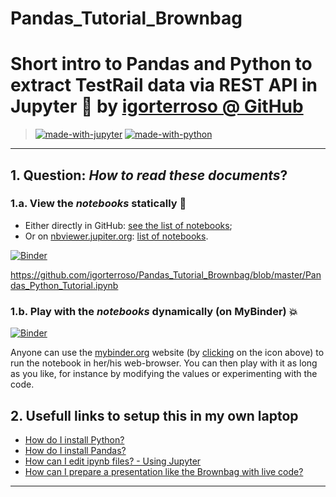 # Pandas_Tutorial_Brownbag

# Short intro to Pandas and Python to extract TestRail data via REST API in Jupyter :notebook: by [igorterroso @ GitHub](https://github.com/igorterroso?tab=repositories)

> [![made-with-jupyter](https://img.shields.io/badge/Made%20with-Jupyter-1f425f.svg)](http://jupyter.org/) [![made-with-python](https://img.shields.io/badge/Made%20with-Python-1f425f.svg)](https://www.python.org/)

----
## 1. Question: *How to read these documents*?

### 1.a. View the _notebooks_ statically :memo:
- Either directly in GitHub: [see the list of notebooks](https://github.com/igorterroso/Pandas_Tutorial_Brownbag/search?l=jupyter-notebook);
- Or on [nbviewer.jupiter.org](https://nbviewer.jupiter.org/): [list of notebooks](https://nbviewer.jupyter.org/github/igorterroso/Pandas_Tutorial_Brownbag/).

[![Binder](https://mybinder.org/badge_logo.svg)](https://mybinder.org/v2/gh/igorterroso/Jupyterplay/master)

https://github.com/igorterroso/Pandas_Tutorial_Brownbag/blob/master/Pandas_Python_Tutorial.ipynb


### 1.b. Play with the _notebooks_ dynamically (on MyBinder) :boom:
[![Binder](https://mybinder.org/badge_logo.svg)](http://mybinder.org/v2/gh/igorterroso/Pandas_Tutorial_Brownbag/master/Pandas_Python_Tutorial.ipynb)

Anyone can use the [mybinder.org](http://mybinder.org/) website (by [clicking](http://mybinder.org/v2/gh/igorterroso/Pandas_Tutorial_Brownbag/master?filepath=notebooks) on the icon above) to run the notebook in her/his web-browser.
You can then play with it as long as you like, for instance by modifying the values or experimenting with the code.

## 2. Usefull links to setup this in my own laptop

- [How do I install Python?](https://realpython.com/installing-python/)
- [How do I install Pandas?](https://pandas.pydata.org/pandas-docs/stable/install.html)
- [How can I edit ipynb files? - Using Jupyter](https://www.datacamp.com/community/tutorials/tutorial-jupyter-notebook?utm_source=adwords_ppc&utm_campaignid=898687156&utm_adgroupid=48947256715&utm_device=c&utm_keyword=&utm_matchtype=b&utm_network=g&utm_adpostion=1t1&utm_creative=332602034352&utm_targetid=aud-517318241987:dsa-473406581035&utm_loc_interest_ms=&utm_loc_physical_ms=1011763&gclid=Cj0KCQjwwODlBRDuARIsAMy_28XrjcQbHXrhBhsRkZsC6OmIW4s7wEwKlc5R6gkMGZd9MA8Nt82D2UEaAjxgEALw_wcB)
- [How can I prepare a presentation like the Brownbag with live code?](https://www.blog.pythonlibrary.org/2018/09/25/creating-presentations-with-jupyter-notebook/)

----
